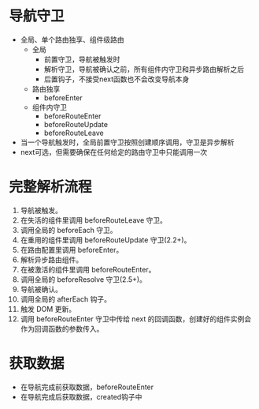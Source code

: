 # 导航守卫
- 全局、单个路由独享、组件级路由
  - 全局
    - 前置守卫，导航被触发时
    - 解析守卫，导航被确认之前，所有组件内守卫和异步路由解析之后
    - 后置钩子，不接受next函数也不会改变导航本身
  - 路由独享
    - beforeEnter
  - 组件内守卫
    - beforeRouteEnter
    - beforeRouteUpdate
    - beforeRouteLeave
- 当一个导航触发时，全局前置守卫按照创建顺序调用，守卫是异步解析
- next可选，但需要确保在任何给定的路由守卫中只能调用一次

# 完整解析流程
1. 导航被触发。
2. 在失活的组件里调用 beforeRouteLeave 守卫。
3. 调用全局的 beforeEach 守卫。
4. 在重用的组件里调用 beforeRouteUpdate 守卫(2.2+)。
5. 在路由配置里调用 beforeEnter。
6. 解析异步路由组件。
7. 在被激活的组件里调用 beforeRouteEnter。
8. 调用全局的 beforeResolve 守卫(2.5+)。
9. 导航被确认。
10. 调用全局的 afterEach 钩子。
11. 触发 DOM 更新。
12. 调用 beforeRouteEnter 守卫中传给 next 的回调函数，创建好的组件实例会作为回调函数的参数传入。

# 获取数据
- 在导航完成前获取数据，beforeRouteEnter
- 在导航完成后获取数据，created钩子中